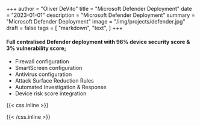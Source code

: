 +++
author = "Oliver DeVito"
title = "Microsoft Defender Deployment"
date = "2023-01-01"
description = "Microsoft Defender Deployment"
summary = "Microsoft Defender Deployment"
image = "/img/projects/defender.jpg"
draft = false
tags = [
    "markdown",
    "text",
]
+++

#### Full centralised Defender deployment with 96% device security score & 3% vulnerability score;
* Firewall configuration
* SmartScreen configuration
* Antivirus configuration
* Attack Surface Reduction Rules
* Automated Investigation & Response
* Device risk score integration


{{< css.inline >}}
<style>
.canon { background: white; width: 100%; height: auto; }
</style>
{{< /css.inline >}}
